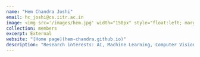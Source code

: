 ```yaml
---
name: "Hem Chandra Joshi"
email: hc_joshi@cs.iitr.ac.in
image: <img src='/images/hem.jpg' width="150px" style="float:left; margin:0px 10px 0px 0px;">
collection: members
excerpt: External
website: "[Home page](hem-chandra.github.io)"
description: "Research interests: AI, Machine Learning, Computer Vision, Deep Learning."  
---
```


